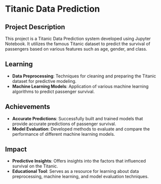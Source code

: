 # Titanic Data Prediction

## Project Description

This project is a Titanic Data Prediction system developed using Jupyter Notebook. It utilizes the famous Titanic dataset to predict the survival of passengers based on various features such as age, gender, and class.

## Learning

- **Data Preprocessing**: Techniques for cleaning and preparing the Titanic dataset for predictive modeling.
- **Machine Learning Models**: Application of various machine learning algorithms to predict passenger survival.

## Achievements

- **Accurate Predictions**: Successfully built and trained models that provide accurate predictions of passenger survival.
- **Model Evaluation**: Developed methods to evaluate and compare the performance of different machine learning models.

## Impact

- **Predictive Insights**: Offers insights into the factors that influenced survival on the Titanic.
- **Educational Tool**: Serves as a resource for learning about data preprocessing, machine learning, and model evaluation techniques.
